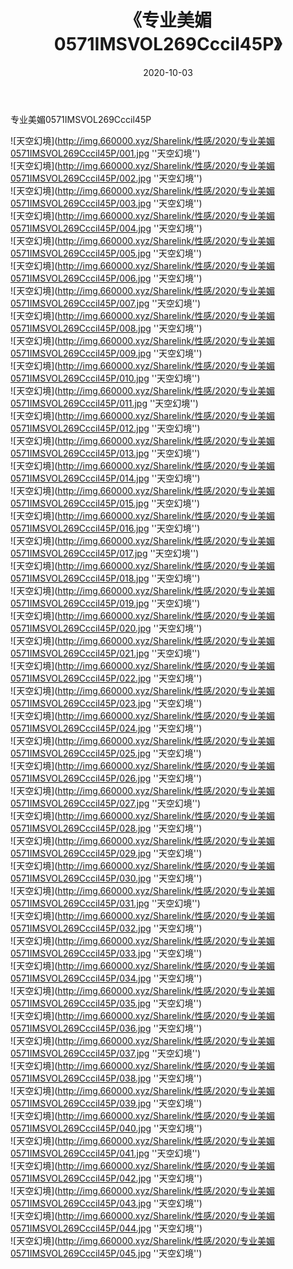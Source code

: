 ﻿---
layout: post
title:  《专业美媚0571IMSVOL269Cccil45P》
date:   2020-10-03
img: http://img.660000.xyz/Sharelink/性感/2020/专业美媚0571IMSVOL269Cccil45P/000.jpg
categories: [美女, 性感, 泳衣]
---

专业美媚0571IMSVOL269Cccil45P



![天空幻境](http://img.660000.xyz/Sharelink/性感/2020/专业美媚0571IMSVOL269Cccil45P/001.jpg ''天空幻境'') <br>
![天空幻境](http://img.660000.xyz/Sharelink/性感/2020/专业美媚0571IMSVOL269Cccil45P/002.jpg ''天空幻境'') <br>
![天空幻境](http://img.660000.xyz/Sharelink/性感/2020/专业美媚0571IMSVOL269Cccil45P/003.jpg ''天空幻境'') <br>
![天空幻境](http://img.660000.xyz/Sharelink/性感/2020/专业美媚0571IMSVOL269Cccil45P/004.jpg ''天空幻境'') <br>
![天空幻境](http://img.660000.xyz/Sharelink/性感/2020/专业美媚0571IMSVOL269Cccil45P/005.jpg ''天空幻境'') <br>
![天空幻境](http://img.660000.xyz/Sharelink/性感/2020/专业美媚0571IMSVOL269Cccil45P/006.jpg ''天空幻境'') <br>
![天空幻境](http://img.660000.xyz/Sharelink/性感/2020/专业美媚0571IMSVOL269Cccil45P/007.jpg ''天空幻境'') <br>
![天空幻境](http://img.660000.xyz/Sharelink/性感/2020/专业美媚0571IMSVOL269Cccil45P/008.jpg ''天空幻境'') <br>
![天空幻境](http://img.660000.xyz/Sharelink/性感/2020/专业美媚0571IMSVOL269Cccil45P/009.jpg ''天空幻境'') <br>
![天空幻境](http://img.660000.xyz/Sharelink/性感/2020/专业美媚0571IMSVOL269Cccil45P/010.jpg ''天空幻境'') <br>
![天空幻境](http://img.660000.xyz/Sharelink/性感/2020/专业美媚0571IMSVOL269Cccil45P/011.jpg ''天空幻境'') <br>
![天空幻境](http://img.660000.xyz/Sharelink/性感/2020/专业美媚0571IMSVOL269Cccil45P/012.jpg ''天空幻境'') <br>
![天空幻境](http://img.660000.xyz/Sharelink/性感/2020/专业美媚0571IMSVOL269Cccil45P/013.jpg ''天空幻境'') <br>
![天空幻境](http://img.660000.xyz/Sharelink/性感/2020/专业美媚0571IMSVOL269Cccil45P/014.jpg ''天空幻境'') <br>
![天空幻境](http://img.660000.xyz/Sharelink/性感/2020/专业美媚0571IMSVOL269Cccil45P/015.jpg ''天空幻境'') <br>
![天空幻境](http://img.660000.xyz/Sharelink/性感/2020/专业美媚0571IMSVOL269Cccil45P/016.jpg ''天空幻境'') <br>
![天空幻境](http://img.660000.xyz/Sharelink/性感/2020/专业美媚0571IMSVOL269Cccil45P/017.jpg ''天空幻境'') <br>
![天空幻境](http://img.660000.xyz/Sharelink/性感/2020/专业美媚0571IMSVOL269Cccil45P/018.jpg ''天空幻境'') <br>
![天空幻境](http://img.660000.xyz/Sharelink/性感/2020/专业美媚0571IMSVOL269Cccil45P/019.jpg ''天空幻境'') <br>
![天空幻境](http://img.660000.xyz/Sharelink/性感/2020/专业美媚0571IMSVOL269Cccil45P/020.jpg ''天空幻境'') <br>
![天空幻境](http://img.660000.xyz/Sharelink/性感/2020/专业美媚0571IMSVOL269Cccil45P/021.jpg ''天空幻境'') <br>
![天空幻境](http://img.660000.xyz/Sharelink/性感/2020/专业美媚0571IMSVOL269Cccil45P/022.jpg ''天空幻境'') <br>
![天空幻境](http://img.660000.xyz/Sharelink/性感/2020/专业美媚0571IMSVOL269Cccil45P/023.jpg ''天空幻境'') <br>
![天空幻境](http://img.660000.xyz/Sharelink/性感/2020/专业美媚0571IMSVOL269Cccil45P/024.jpg ''天空幻境'') <br>
![天空幻境](http://img.660000.xyz/Sharelink/性感/2020/专业美媚0571IMSVOL269Cccil45P/025.jpg ''天空幻境'') <br>
![天空幻境](http://img.660000.xyz/Sharelink/性感/2020/专业美媚0571IMSVOL269Cccil45P/026.jpg ''天空幻境'') <br>
![天空幻境](http://img.660000.xyz/Sharelink/性感/2020/专业美媚0571IMSVOL269Cccil45P/027.jpg ''天空幻境'') <br>
![天空幻境](http://img.660000.xyz/Sharelink/性感/2020/专业美媚0571IMSVOL269Cccil45P/028.jpg ''天空幻境'') <br>
![天空幻境](http://img.660000.xyz/Sharelink/性感/2020/专业美媚0571IMSVOL269Cccil45P/029.jpg ''天空幻境'') <br>
![天空幻境](http://img.660000.xyz/Sharelink/性感/2020/专业美媚0571IMSVOL269Cccil45P/030.jpg ''天空幻境'') <br>
![天空幻境](http://img.660000.xyz/Sharelink/性感/2020/专业美媚0571IMSVOL269Cccil45P/031.jpg ''天空幻境'') <br>
![天空幻境](http://img.660000.xyz/Sharelink/性感/2020/专业美媚0571IMSVOL269Cccil45P/032.jpg ''天空幻境'') <br>
![天空幻境](http://img.660000.xyz/Sharelink/性感/2020/专业美媚0571IMSVOL269Cccil45P/033.jpg ''天空幻境'') <br>
![天空幻境](http://img.660000.xyz/Sharelink/性感/2020/专业美媚0571IMSVOL269Cccil45P/034.jpg ''天空幻境'') <br>
![天空幻境](http://img.660000.xyz/Sharelink/性感/2020/专业美媚0571IMSVOL269Cccil45P/035.jpg ''天空幻境'') <br>
![天空幻境](http://img.660000.xyz/Sharelink/性感/2020/专业美媚0571IMSVOL269Cccil45P/036.jpg ''天空幻境'') <br>
![天空幻境](http://img.660000.xyz/Sharelink/性感/2020/专业美媚0571IMSVOL269Cccil45P/037.jpg ''天空幻境'') <br>
![天空幻境](http://img.660000.xyz/Sharelink/性感/2020/专业美媚0571IMSVOL269Cccil45P/038.jpg ''天空幻境'') <br>
![天空幻境](http://img.660000.xyz/Sharelink/性感/2020/专业美媚0571IMSVOL269Cccil45P/039.jpg ''天空幻境'') <br>
![天空幻境](http://img.660000.xyz/Sharelink/性感/2020/专业美媚0571IMSVOL269Cccil45P/040.jpg ''天空幻境'') <br>
![天空幻境](http://img.660000.xyz/Sharelink/性感/2020/专业美媚0571IMSVOL269Cccil45P/041.jpg ''天空幻境'') <br>
![天空幻境](http://img.660000.xyz/Sharelink/性感/2020/专业美媚0571IMSVOL269Cccil45P/042.jpg ''天空幻境'') <br>
![天空幻境](http://img.660000.xyz/Sharelink/性感/2020/专业美媚0571IMSVOL269Cccil45P/043.jpg ''天空幻境'') <br>
![天空幻境](http://img.660000.xyz/Sharelink/性感/2020/专业美媚0571IMSVOL269Cccil45P/044.jpg ''天空幻境'') <br>
![天空幻境](http://img.660000.xyz/Sharelink/性感/2020/专业美媚0571IMSVOL269Cccil45P/045.jpg ''天空幻境'') <br>